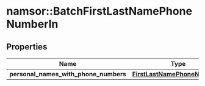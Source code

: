 # namsor::BatchFirstLastNamePhoneNumberIn

## Properties
Name | Type | Description | Notes
------------ | ------------- | ------------- | -------------
**personal_names_with_phone_numbers** | [**FirstLastNamePhoneNumberIn**](FirstLastNamePhoneNumberIn.md) |  | [optional] 


